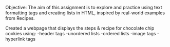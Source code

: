 Objective: The aim of this assignment is to explore and practice using text formatting tags and creating lists in HTML, inspired by real-world examples from Recipes.

Created a webpage that displays the steps & recipe for chocolate chip cookies using:
    -header tags
    -unordered lists
    -ordered lists
    -image tags
    -hyperlink tags
